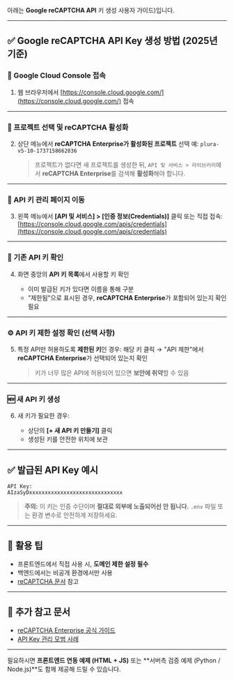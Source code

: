 아래는 **Google reCAPTCHA API** 키 생성 사용자 가이드)입니다.

---

## ✅ Google reCAPTCHA API Key 생성 방법 (2025년 기준)

### 🔗 Google Cloud Console 접속

1. 웹 브라우저에서 [https://console.cloud.google.com/](https://console.cloud.google.com/) 접속

---

### 🏢 프로젝트 선택 및 reCAPTCHA 활성화

2. 상단 메뉴에서 **reCAPTCHA Enterprise가 활성화된 프로젝트** 선택
   예: `plura-v5-10-1737158662036`

   > 프로젝트가 없다면 새 프로젝트를 생성한 뒤,
   > `API 및 서비스 > 라이브러리`에서 **reCAPTCHA Enterprise**를 검색해 **활성화**해야 합니다.

---

### 🔐 API 키 관리 페이지 이동

3. 왼쪽 메뉴에서 **\[API 및 서비스] > \[인증 정보(Credentials)]** 클릭
   또는 직접 접속:
   [https://console.cloud.google.com/apis/credentials](https://console.cloud.google.com/apis/credentials)

---

### 🔎 기존 API 키 확인

4. 화면 중앙의 **API 키 목록**에서 사용할 키 확인

   * 이미 발급된 키가 있다면 이름을 통해 구분
   * "제한됨"으로 표시된 경우, **reCAPTCHA Enterprise**가 포함되어 있는지 확인 필요

---

### ⚙️ API 키 제한 설정 확인 (선택 사항)

5. 특정 API만 허용하도록 **제한된 키**인 경우:
   해당 키 클릭 → "API 제한"에서 **reCAPTCHA Enterprise**가 선택되어 있는지 확인

   > 키가 너무 많은 API에 허용되어 있으면 **보안에 취약**할 수 있음

---

### 🆕 새 API 키 생성

6. 새 키가 필요한 경우:

   * 상단의 **\[+ 새 API 키 만들기]** 클릭
   * 생성된 키를 안전한 위치에 보관

---

## ✅ 발급된 API Key 예시

```
API Key:
AIzaSyDxxxxxxxxxxxxxxxxxxxxxxxxxxxxxx
```

> **주의:** 이 키는 인증 수단이며 **절대로 외부에 노출되어선 안 됩니다.**
> `.env` 파일 또는 환경 변수로 안전하게 저장하세요.

---

## 📌 활용 팁

* 프론트엔드에서 직접 사용 시, **도메인 제한 설정 필수**
* 백엔드에서는 비공개 환경에서만 사용
* [reCAPTCHA 문서](https://cloud.google.com/recaptcha-enterprise/docs/create-key) 참고

---

## 📂 추가 참고 문서

* [reCAPTCHA Enterprise 공식 가이드](https://cloud.google.com/recaptcha-enterprise/docs/)
* [API Key 관리 모범 사례](https://cloud.google.com/docs/authentication/api-keys)

---

필요하시면 **프론트엔드 연동 예제 (HTML + JS)** 또는 \*\*서버측 검증 예제 (Python / Node.js)\*\*도 함께 제공해 드릴 수 있습니다.
